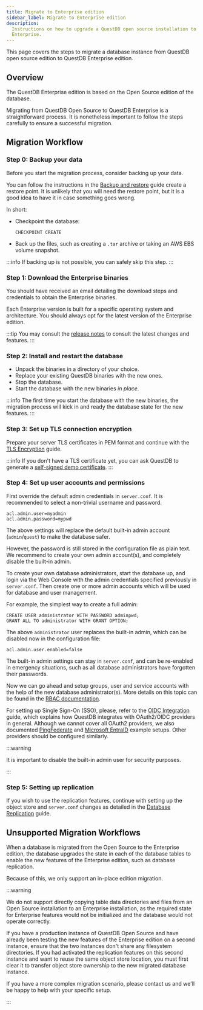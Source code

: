 ```yaml
---
title: Migrate to Enterprise edition
sidebar_label: Migrate to Enterprise edition
description:
  Instructions on how to upgrade a QuestDB open source installation to QuestDB
  Enterprise.
---
```


This page covers the steps to migrate a database instance from QuestDB open
source edition to QuestDB Enterprise edition.

## Overview

The QuestDB Enterprise edition is based on the Open Source edition of the
database.

Migrating from QuestDB Open Source to QuestDB Enterprise is a straightforward
process. It is nonetheless important to follow the steps carefully to ensure a
successful migration.

## Migration Workflow

### Step 0: Backup your data

Before you start the migration process, consider backing up your data.

You can follow the instructions in the
[Backup and restore](/docs/operations/backup/) guide create a restore point.
It is unlikely that you will need the restore point, but it is a good idea to
have it in case something goes wrong.

In short:

* Checkpoint the database:
  ```questdb-sql
  CHECKPOINT CREATE
  ```

* Back up the files, such as creating a `.tar` archive or taking an AWS EBS
  volume snapshot.

:::info
If backing up is not possible, you can safely skip this step.
:::

### Step 1: Download the Enterprise binaries

You should have received an email detailing the download steps and credentials
to obtain the Enterprise binaries.

Each Enterprise version is built for a specific operating system and
architecture. You should always opt for the latest version of the Enterprise
edition.

:::tip
You may consult the [release notes](https://questdb.com/release-notes/?type=enterprise)
to consult the latest changes and features.
:::

### Step 2: Install and restart the database

* Unpack the binaries in a directory of your choice.
* Replace your existing QuestDB binaries with the new ones.
* Stop the database.
* Start the database with the new binaries _in place_.

:::info
The first time you start the database with the new binaries, the migration
process will kick in and ready the database state for the new features.
:::

### Step 3: Set up TLS connection encryption

Prepare your server TLS certificates in PEM format and continue with the
[TLS Encryption](/docs/operations/tls/) guide.

:::info
If you don't have a TLS certificate yet, you can ask QuestDB to
generate a
[self-signed demo certificate](/docs/operations/tls/#demo-certificates).
:::

### Step 4: Set up user accounts and permissions

First override the default admin credentials in `server.conf`.
It is recommended to select a non-trivial username and password.
```
acl.admin.user=myadmin
acl.admin.password=mypwd
```
The above settings will replace the default built-in admin account
(`admin`/`quest`) to make the database safer.

However, the password is still stored in the configuration file as
plain text.
We recommend to create your own admin account(s), and completely
disable the built-in admin.

To create your own database administrators, start the database up, and
login via the Web Console with the admin credentials specified previously
in `server.conf`. Then create one or more admin accounts which will be
used for database and user management.

For example, the simplest way to create a full admin:
```questdb-sql
CREATE USER administrator WITH PASSWORD adminpwd;
GRANT ALL TO administrator WITH GRANT OPTION;
```

The above `administrator` user replaces the built-in admin, which can be
disabled now in the configuration file:
```
acl.admin.user.enabled=false
```

The built-in admin settings can stay in `server.conf`, and can be
re-enabled in emergency situations, such as all database administrators
have forgotten their passwords.

Now we can go ahead and setup groups, user and service accounts with the
help of the new database administrator(s).
More details on this topic can be found in the
[RBAC documentation](/docs/operations/rbac/#user-management).

For setting up Single Sign-On (SSO), please, refer to the
[OIDC Integration](/docs/operations/openid-connect-oidc-integration) guide,
which explains how QuestDB integrates with OAuth2/OIDC providers in general.
Although we cannot cover all OAuth2 providers, we also documented
[PingFederate](/docs/guides/active-directory-pingfederate)
and [Microsoft EntraID](/docs/guides/microsoft-entraid-oidc)
example setups. Other providers should be configured similarly.

:::warning

It is important to disable the built-in admin user for security purposes.

:::

### Step 5: Setting up replication

If you wish to use the replication features, continue with setting up the
object store and `server.conf` changes as detailed in the
[Database Replication](/docs/operations/replication) guide.

## Unsupported Migration Workflows

When a database is migrated from the Open Source to the Enterprise edition, the
database upgrades the state in each of the database tables to enable the new
features of the Enterprise edition, such as database replication.

Because of this, we only support an in-place edition migration.

:::warning

We do not support directly copying table data directories and files from an Open
Source installation to an Enterprise installation, as the required state for
Enterprise features would not be initialized and the database would not operate
correctly.

If you have a production instance of QuestDB Open Source and have already been 
testing the new features of the Enterprise edition on a second instance,
ensure that the two instances don't share any filesystem directories.
If you had activated the replication features on this second instance and want
to reuse the same object store location, you must first clear it to transfer
object store ownership to the new migrated database instance.

If you have a more complex migration scenario, please contact us and we'll be
happy to help with your specific setup.

:::
